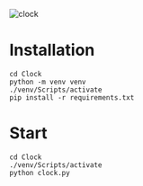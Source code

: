 ![clock](https://user-images.githubusercontent.com/48067330/192119668-c8ff1a43-9c14-407d-bd2b-564a66d672cd.jpg)

# Installation

    cd Clock
    python -m venv venv
    ./venv/Scripts/activate
    pip install -r requirements.txt
    
# Start
    cd Clock
    ./venv/Scripts/activate
    python clock.py
    

